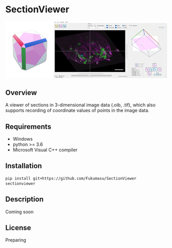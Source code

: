 # SectionViewer

![gif](https://github.com/Fukumasu/SectionViewer/blob/master/sectionviewer/img/SectionViewer.gif)

## Overview

A viewer of sections in 3-dimensional image data (.oib, .tif), which also supports recording of coordinate values of points in the image data.

## Requirements

- Windows
- python >= 3.6
- Microsoft Visual C++ compiler

## Installation

```
pip install git+https://github.com/Fukumasu/SectionViewer
sectionviewer
```

## Description

Coming soon

## License

Preparing
